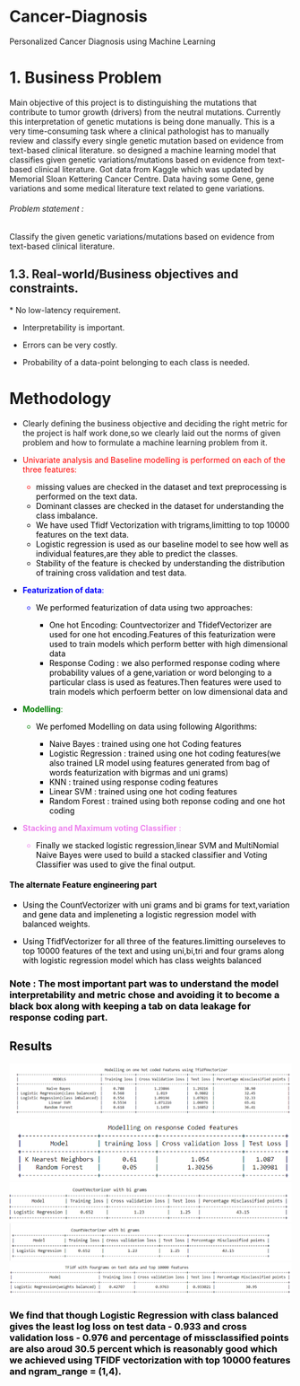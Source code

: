 # Cancer-Diagnosis
Personalized Cancer Diagnosis using Machine Learning

<h1>1. Business Problem</h1>
<p>Main objective of this project is to distinguishing the mutations that contribute to tumor growth (drivers) from the neutral mutations. Currently this interpretation of genetic mutations is being done manually. This is a very time-consuming task where a clinical pathologist has to manually review and classify every single genetic mutation based on evidence from text-based clinical literature. so designed a machine learning model that classifies given genetic variations/mutations based on evidence from text-based clinical literature. Got data from Kaggle which was updated by Memorial Sloan Kettering Cancer Centre. Data having some Gene, gene variations and some medical literature text related to gene variations.</p>

<h6> Problem statement : </h6>
<p> Classify the given genetic variations/mutations based on evidence from text-based clinical literature. </p>

<h2>1.3. Real-world/Business objectives and constraints.</h2>
* No low-latency requirement.

* Interpretability is important.

* Errors can be very costly.

* Probability of a data-point belonging to each class is needed.

# Methodology


- Clearly defining the business objective and deciding the right metric for the project is half work done,so we clearly laid out the norms of given problem and how to formulate a machine learning problem from it.


- <font color = 'red'>Univariate analysis and Baseline modelling  is performed on each of the three features:
    
    - <font color = 'black'> missing values are checked in the dataset and text preprocessing is performed on the text data.
    - Dominant classes are checked in the dataset for understanding the class imbalance.
    - We have used Tfidf Vectorization with trigrams,limitting to top 10000 features on the text data.
    - Logistic regression is used as our baseline model to see how well as individual features,are they able to predict the classes.
    - Stability of the feature is checked by understanding the distribution of training cross validation and test data.
    

- <font color = 'blue'>__Featurization of data__:
    - <font color = 'black'> We performed featurization of data using two approaches:
        - One hot Encoding: Countvectorizer and TfidefVectorizer are used for one hot encoding.Features of this featurization were used to train models which perform better with high dimensional data
        - Response Coding : we also performed response coding where probability values of a gene,variation or word
            belonging to a particular class is used as features.Then features were used to train models which perfoerm better on low dimensional data and 
    
    
- <font color = 'green' > __Modelling__:
    - <font color = 'black'> We perfomed Modelling on data using following Algorithms:
        - Naive Bayes : trained using one hot Coding features
        - Logistic Regression : trained using one hot coding features(we also trained LR model using features generated from bag of words featurization with bigrmas and uni grams)
        - KNN : trained using response coding features
        - Linear SVM : trained using one hot coding features
        - Random Forest : trained using both reponse coding and one hot coding
    
    
 
- <font color = 'violet'> __Stacking and Maximum voting Classifier__ :
    - <font color = 'black'>Finally we stacked logistic regression,linear SVM and MultiNomial Naive Bayes were used to build a stacked classifier
    and Voting Classifier was used to give the final output.
    
    
    
    
#### The alternate Feature engineering part

- Using the CountVectorizer with uni grams and bi grams for text,variation and gene data and impleneting a logistic regression model with balanced weights.

- Using TfidfVectorizer for all three of the features.limitting ourseleves to top 10000 features of the text and using uni,bi,tri and four grams along with logistic regression model which has class weights balanced
    
### Note : The most important part was to understand the model interpretability and metric chose and avoiding it to become a black box along with keeping a tab on data leakage for response coding part.
            
## Results 
<img src = Results/Capture1.PNG>
<img src = Results/Capture2.PNG>
<img src = Results/Capture3.PNG>
<img src = Results/Capture4.PNG>
<img src = Results/Capture5.PNG>

### We find that though Logistic Regression with class balanced gives the least log loss on test data - 0.933 and cross validation loss - 0.976 and percentage of missclassified points are also aroud 30.5 percent which is reasonably good which we achieved using TFIDF vectorization with top 10000 features and ngram_range = (1,4).
